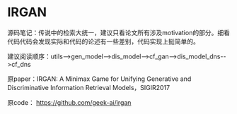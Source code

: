 # IRGAN

源码笔记：传说中的检索大统一，建议只看论文所有涉及motivation的部分。细看代码代码会发现实际和代码的论述有一些差别，代码实现上挺简单的。

建议阅读顺序：utils-->gen_model-->dis_model-->cf_gan-->dis_model_dns-->cf_dns

原paper：IRGAN: A Minimax Game for Unifying Generative and Discriminative Information Retrieval Models，SIGIR2017

原code： https://github.com/geek-ai/irgan
